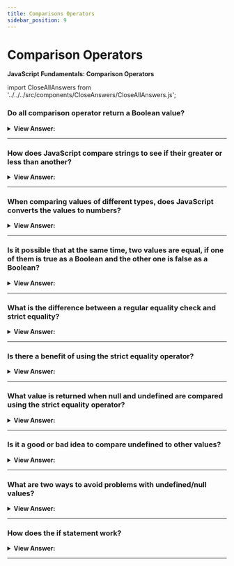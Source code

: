 ```yaml
---
title: Comparisons Operators
sidebar_position: 9
---
```


# Comparison Operators

**JavaScript Fundamentals: Comparison Operators**

<head>
  <title>Comparison Operators - Frontend Interview Questions & Answers</title>
  <meta charSet="utf-8" />
</head>

import CloseAllAnswers from '../../../src/components/CloseAnswers/CloseAllAnswers.js';

<CloseAllAnswers />

### Do all comparison operator return a Boolean value?

<details>
  <summary><strong>View Answer:</strong></summary>
  <div>
  <div><strong>Interview Response:</strong> All JavaScript comparisons return a Boolean value of true or false.</div><br />
  <div><strong>Technical Response:</strong>  Yes, all comparisons return a Boolean value of either a true or false value.<br /> <br />
- true – means “yes”, “correct” or “the truth”.<br />
- false – means “no”, “wrong” or “not the truth”.
  </div><br />
  <div><strong className="codeExample">Code Example:</strong><br /><br />

  <div></div>

```js
alert(2 > 1); // true (correct)
alert(2 == 1); // false (wrong)
alert(2 != 1); // true (correct)
```

  </div>
  </div>
</details>

---

### How does JavaScript compare strings to see if their greater or less than another?

<details>
  <summary><strong>View Answer:</strong></summary>
  <div>
  <div><strong>Interview Response:</strong> JavaScript uses a “lexicographical” order. Strings are compared letter-by-letter based on their Unicode value.</div><br />
  <div><strong className="codeExample">Code Example:</strong><br /><br />

  <div></div>

```js
alert('Z' > 'A'); // true
alert('Glow' > 'Glee'); // true
alert('Bee' > 'Be'); // true

// Unicode Values
let myLetter = 'Hello';

console.log(myLetter.charCodeAt(0)); // returns Unicode value 72
console.log(myLetter.charCodeAt(1)); // returns Unicode value 101
```

  </div>
  </div>
</details>

---

### When comparing values of different types, does JavaScript converts the values to numbers?

<details>
  <summary><strong>View Answer:</strong></summary>
  <div>
  <div><strong>Interview Response:</strong> Yes, when comparing values of different types, it converts the values to numbers.</div><br />
  <div><strong className="codeExample">Code Example:</strong><br /><br />

  <div></div>

```js
alert('2' > 1); // true, string '2' becomes a number 2
alert('01' == 1); // true, the string '01' becomes a number 1
```

  </div><br />
  <div><strong className="codeExample">Code Example:</strong> For Boolean values, true becomes 1 and false becomes 0:<br /><br />

  <div></div>

```js
alert(true == 1); // true
alert(false == 0); // true
```

  </div>
  </div>
</details>

---

### Is it possible that at the same time, two values are equal, if one of them is true as a Boolean and the other one is false as a Boolean?

<details>
  <summary><strong>View Answer:</strong></summary>
  <div>
  <div><strong>Interview Response:</strong> When there is an explicit conversion to a Boolean on values that are both a string and a number such as number 0 and string “0”. The return value for the string will be true and for the number it will be false. When we attempt to compare the two using the equality operator the return value will be true, but with the strict equality operator they will be false.</div><br />
  <div><strong className="codeExample">Code Example:</strong><br /><br />

  <div></div>

```js
let a = 0;
alert(Boolean(a)); // false

let b = '0';
alert(Boolean(b)); // true

alert(a == b); // true!, equality operator

alert(a === b); // false!, strict equality operator
```

  </div>
  </div>
</details>

---

### What is the difference between a regular equality check and strict equality?

<details>
  <summary><strong>View Answer:</strong></summary>
  <div>
  <div><strong>Interview Response:</strong> The main difference is that strict equality does a value type check without any conversion.</div><br />
  <div><strong>Technical Response:</strong> The regular equality check loosely compares values with type conversion. Where the strict-equality check compares the value and the data type without type conversion.
  </div><br />
  <div><strong className="codeExample">Code Example:</strong><br /><br />

  <div></div>

```js
alert(0 === false); // false, because the types are different
```

  </div>
  </div>
</details>

---

### Is there a benefit of using the strict equality operator?

<details>
  <summary><strong>View Answer:</strong></summary>
  <div>
  <div><strong>Interview Response:</strong> The strict equality operator is a bit longer to write but makes it obvious what is going on and leaves less room for errors.</div>
  </div>
</details>

---

### What value is returned when null and undefined are compared using the strict equality operator?

<details>
  <summary><strong>View Answer:</strong></summary>
  <div>
  <div><strong>Interview Response:</strong> False because they are not the same type.</div><br />
  <div><strong>Technical Response:</strong> False because each of them is a different type, but the non-strict operator returns true. For math and other comparisons such as greater and less than null/undefined are converted to numbers.
  </div><br />
  <div><strong className="codeExample">Code Example:</strong><br /><br />

  <div></div>

```js
// Strict Equality Check
alert(null === undefined); // false

// Regular Equality Check
alert(null == undefined); // true
```

  </div>
  </div>
</details>

---

### Is it a good or bad idea to compare undefined to other values?

<details>
  <summary><strong>View Answer:</strong></summary>
  <div>
  <div><strong>Interview Response:</strong> It is not recommended that you compare undefined to other values.</div><br />
  <div><strong className="codeExample">Code Example:</strong><br /><br />

  <div></div>

```js
alert(undefined > 0); // false (1)
alert(undefined < 0); // false (2)
alert(undefined == 0); // false (3)
```

  </div>
  </div>
</details>

---

### What are two ways to avoid problems with undefined/null values?

<details>
  <summary><strong>View Answer:</strong></summary>
  <div>
  <div><strong>Interview Response:</strong> We should avoid using undefined or null in anything less than strict comparisons and never use comparisons with an undefined or null value.</div><br />
  <div><strong>Technical Response:</strong> There are two ways to avoid problems with undefined and null values.<br /><br />
    <ol>
      <li>Treat any comparison with undefined/null except the strict equality === with exceptional care.
      </li>
      <li>Do not use comparisons with a variable that may be null/undefined, unless you’re sure of what you’re doing. If a variable can have these values, check for them separately.
      </li>
      </ol>
  </div>
  </div>
</details>

---

### How does the if statement work?

<details>
  <summary><strong>View Answer:</strong></summary>
  <div>
  <div><strong>Interview Response:</strong> The “if” statement evaluates a condition and, if the result is true, executes a block of code.</div><br />
  <div><strong className="codeExample">Code Example:</strong><br /><br />

  <div></div>

```js
let year = prompt('In which year was ECMAScript-2015 published?', '');
if (year == 2015) alert('You are right!'); // You are right!
```

  </div>
  </div>
</details>

---
